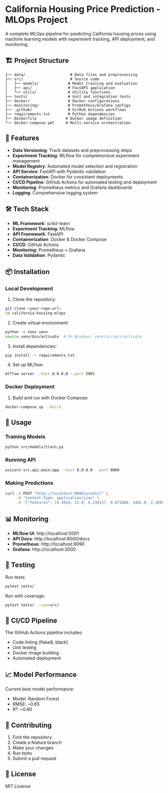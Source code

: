 # California Housing Price Prediction - MLOps Project

A complete MLOps pipeline for predicting California housing prices using machine learning models with experiment tracking, API deployment, and monitoring.

## 🏗️ Project Structure

```
├── data/                    # Data files and preprocessing
├── src/                     # Source code
│   ├── models/             # Model training and evaluation
│   ├── api/                # FastAPI application
│   └── utils/              # Utility functions
├── tests/                  # Unit and integration tests
├── docker/                 # Docker configurations
├── monitoring/             # Prometheus/Grafana configs
├── .github/                # GitHub Actions workflows
├── requirements.txt        # Python dependencies
├── Dockerfile             # Docker image definition
└── docker-compose.yml     # Multi-service orchestration
```

## 🚀 Features

- **Data Versioning**: Track datasets and preprocessing steps
- **Experiment Tracking**: MLflow for comprehensive experiment management
- **Model Registry**: Automated model selection and registration
- **API Service**: FastAPI with Pydantic validation
- **Containerization**: Docker for consistent deployments
- **CI/CD Pipeline**: GitHub Actions for automated testing and deployment
- **Monitoring**: Prometheus metrics and Grafana dashboards
- **Logging**: Comprehensive logging system

## 🛠️ Tech Stack

- **ML Framework**: scikit-learn
- **Experiment Tracking**: MLflow
- **API Framework**: FastAPI
- **Containerization**: Docker & Docker Compose
- **CI/CD**: GitHub Actions
- **Monitoring**: Prometheus + Grafana
- **Data Validation**: Pydantic

## 📦 Installation

### Local Development

1. Clone the repository:
```bash
git clone <your-repo-url>
cd california-housing-mlops
```

2. Create virtual environment:
```bash
python -m venv venv
source venv/bin/activate  # On Windows: venv\Scripts\activate
```

3. Install dependencies:
```bash
pip install -r requirements.txt
```

4. Set up MLflow:
```bash
mlflow server --host 0.0.0.0 --port 5001
```

### Docker Deployment

1. Build and run with Docker Compose:
```bash
docker-compose up --build
```

## 🎯 Usage

### Training Models

```bash
python src/models/train.py
```

### Running API

```bash
uvicorn src.api.main:app --host 0.0.0.0 --port 8000
```

### Making Predictions

```bash
curl -X POST "http://localhost:8000/predict" \
     -H "Content-Type: application/json" \
     -d '{"features": [8.3014, 21.0, 6.238137, 0.971880, 2401.0, 2.109842, 37.86, -122.22]}'
```

## 📊 Monitoring

- **MLflow UI**: http://localhost:5001
- **API Docs**: http://localhost:8000/docs
- **Prometheus**: http://localhost:9090
- **Grafana**: http://localhost:3000

## 🧪 Testing

Run tests:
```bash
pytest tests/
```

Run with coverage:
```bash
pytest tests/ --cov=src/
```

## 🔄 CI/CD Pipeline

The GitHub Actions pipeline includes:
- Code linting (flake8, black)
- Unit testing
- Docker image building
- Automated deployment

## 📈 Model Performance

Current best model performance:
- Model: Random Forest
- RMSE: ~0.65
- R²: ~0.60

## 🤝 Contributing

1. Fork the repository
2. Create a feature branch
3. Make your changes
4. Run tests
5. Submit a pull request

## 📄 License

MIT License
